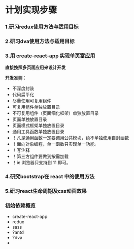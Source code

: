 # 计划实现步骤

### 1.研习redux使用方法与适用目标
### 2.研习dva使用方法与适用目标

### 3.用 create-react-app 实现单页富应用

**直接按照多页面应用来设计开发**

**开发准则：**
* 不深度封装
* 代码扁平化
* 尽量使用可复用组件
* 可复用组件单独放置目录
* 不可复用组件（页面细化框架）单独放置目录
* 页面单独放置目录
* 页面模式框架单独放置目录
* 通用工具函数单独放置目录
* ！凡是通用函数一定要调用公共模块，绝不单独使用自封函数
* ！面向对象编程，单一函数只实现单一功能。
* ！写注释
* ！第三方组件要做到按需加载
* ！ie 浏览器只支持到 11 即可。

### 4.研究bootstrap在 react 中的使用方法

### 5.研习react生命周期及css动画效果

### 初始依赖概览 ###

* create-react-app
* redux
* sass
* ?antd
* ?dva
* 


